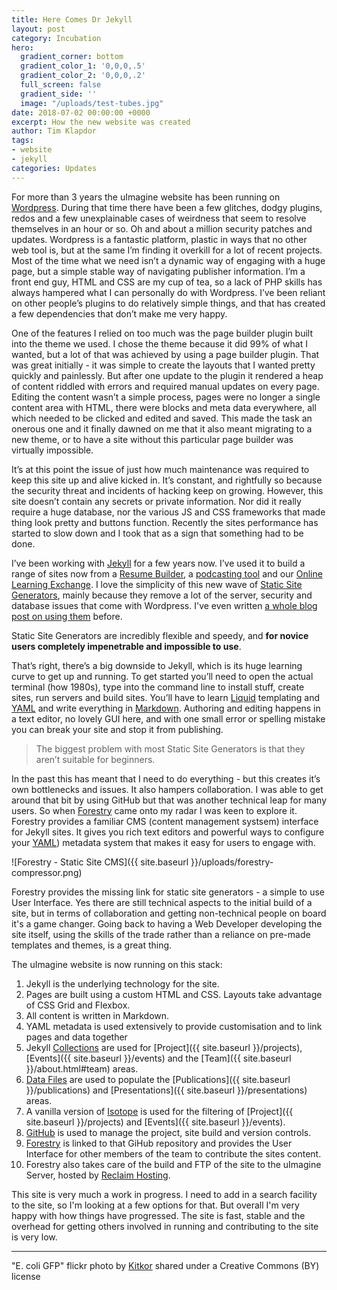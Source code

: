 ```yaml
---
title: Here Comes Dr Jekyll
layout: post
category: Incubation
hero:
  gradient_corner: bottom
  gradient_color_1: '0,0,0,.5'
  gradient_color_2: '0,0,0,.2'
  full_screen: false
  gradient_side: ''
  image: "/uploads/test-tubes.jpg"
date: 2018-07-02 00:00:00 +0000
excerpt: How the new website was created
author: Tim Klapdor
tags:
- website
- jekyll
categories: Updates
---
```

For more than 3 years the uImagine website has been running on [Wordpress](https://wordpress.org/). During that time there have been a few glitches, dodgy plugins, redos and a few unexplainable cases of weirdness that seem to resolve themselves in an hour or so. Oh and about a million security patches and updates. Wordpress is a fantastic platform, plastic in ways that no other web tool is, but at the same I’m finding it overkill for a lot of recent projects. Most of the time what we need isn’t a dynamic way of engaging with a huge page, but a simple stable way of navigating publisher information. I’m a front end guy, HTML and CSS are my cup of tea, so a lack of PHP skills has always hampered what I can personally do with Wordpress. I’ve been reliant on other people’s plugins to do relatively simple things, and that has created a few dependencies that don’t  make me very happy.

One of the features I relied on too much was the page builder plugin built into the theme we used. I chose the theme because it did 99% of what I wanted, but a lot of that was achieved by using a page builder plugin. That was great initially - it was simple to create the layouts that I wanted pretty quickly and painlessly. But after one update to the plugin it rendered a heap of content  riddled with errors and required manual updates on every page. Editing the content wasn’t a simple process, pages were no longer a single content area with HTML, there were blocks and meta data everywhere, all which needed to be clicked and edited and saved. This made the task an onerous one and it finally dawned on me that it also meant migrating to a new theme, or to have a site without this particular page builder was virtually impossible.

It’s at this point the issue of just how much maintenance was required to keep this site up and alive kicked in. It’s constant, and rightfully so because the security threat  and incidents of hacking keep on growing. However, this site doesn’t contain any secrets or private information. Nor did it really require a huge database, nor the various JS and CSS frameworks that made thing look pretty and buttons function. Recently the sites performance has started to slow down and I took that as a sign that something had to be done.

I’ve been working with [Jekyll](https://jekyllrb.com/) for a few years now. I’ve used it to build a range of sites now from a [Resume Builder](https://github.com/timklapdor/resume-builder), a [podcasting tool](https://github.com/timklapdor/link-rot) and our [Online Learning Exchange](http://uimagine.edu.au/csulx/). I love the simplicity of this new wave of [Static Site Generators](https://www.staticgen.com/), mainly because they remove a lot of the server, security and database issues that come with Wordpress. I've even written [a whole blog post on using them](https://timklapdor.wordpress.com/2016/08/20/the-dynamics-of-static-sites/) before.

Static Site Generators are incredibly flexible and speedy, and **for novice users completely impenetrable and impossible to use**.

That’s right, there’s a big downside to Jekyll, which is its huge learning curve to get up and running. To get started you’ll need to open the actual terminal (how 1980s), type into the command line to install stuff, create sites, run servers and build sites. You’ll have to learn [Liquid](https://shopify.github.io/liquid/) templating and [YAML](http://yaml.org/) and write everything in [Markdown](https://daringfireball.net/projects/markdown/syntax). Authoring and editing happens in a text editor, no lovely GUI here, and with one small error or spelling mistake you can break your site and stop it from publishing.

> The biggest problem with most Static Site Generators is that they aren’t suitable for beginners.

In the past this has meant that I need to do everything - but this creates it’s own bottlenecks and issues. It also hampers collaboration. I was able to get around that bit by using GitHub but that was another technical leap for many users. So when [Forestry](https://forestry.io/docs/editing/menus/) came onto my radar I was keen to explore it. Forestry provides a familiar CMS (content management systsem) interface for Jekyll sites. It gives you rich text editors and powerful ways to configure your [YAML](http://yaml.org/)) metadata system that makes it easy for users to engage with.

![Forestry - Static Site CMS]({{ site.baseurl }}/uploads/forestry-compressor.png)

Forestry provides the missing link for static site generators - a simple to use User Interface. Yes there are still technical aspects to the initial build of a site, but in terms of collaboration and getting non-technical people on board it's a game changer. Going back to having a Web Developer developing the site itself, using the skills of the trade rather than a reliance on pre-made templates and themes, is a great thing.

The uImagine website is now running on this stack:

 1. Jekyll is the underlying technology for the site.
 2. Pages are built using a custom HTML and CSS. Layouts take advantage of CSS Grid and Flexbox.
 3. All content is written in Markdown.
 4. YAML metadata is used extensively to provide customisation and to link pages and data together
 5. Jekyll [Collections](https://jekyllrb.com/docs/collections/) are used for [Project]({{ site.baseurl }}/projects), [Events]({{ site.baseurl }}/events) and the [Team]({{ site.baseurl }}/about.html#team) areas.
 6. [Data Files](https://jekyllrb.com/docs/datafiles/) are used to populate the [Publications]({{ site.baseurl }}/publications) and [Presentations]({{ site.baseurl }}/presentations) areas.
 7. A vanilla version of [Isotope](https://isotope.metafizzy.co/) is used for the filtering of [Project]({{ site.baseurl }}/projects) and [Events]({{ site.baseurl }}/events).
 8. [GitHub](https://github.com/timklapdor/uimagine-website/) is used to manage the project, site build and version controls.
 9. [Forestry](https://forestry.io) is linked to that GiHub repository and provides the User Interface for other members of the team to contribute the sites content.
10. Forestry also takes care of the build and FTP of the site to the uImagine Server, hosted by [Reclaim Hosting](https://reclaimhosting.com/).

This site is very much a work in progress. I need to add in a search facility to the site, so I'm looking at a few options for that. But overall I'm very happy with how things have progressed. The site is fast, stable and the overhead for getting others involved in running and contributing to the site is very low.

***

"E. coli GFP" flickr photo by [Kitkor](https://flickr.com/photos/kitkor/5512961783) shared under a Creative Commons (BY) license
